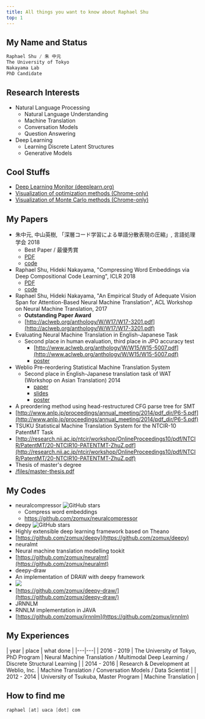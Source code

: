 ```yaml
---
title: All things you want to know about Raphael Shu
top: 1
---
```


## My Name and Status

```Go
Raphael Shu / 朱 中元
The University of Tokyo
Nakayama Lab
PhD Candidate
```

## Research Interests

* Natural Language Processing
    * Natural Language Understanding
    * Machine Translation
    * Conversation Models
    * Question Answering
* Deep Learning
    * Learning Discrete Latent Structures
    * Generative Models

## Cool Stuffs

* [Deep Learning Monitor (deeplearn.org)](https://deeplearn.org)
* [Visualization of optimization methods (Chrome-only)](static/visualize_optimization.html)
* [Visualization of Monte Carlo methods (Chrome-only)](static/markov_chain_monte_carlo.html)

## My Papers

- 朱中元, 中山英樹, 「深層コード学習による単語分散表現の圧縮」, 言語処理学会 2018
    - Best Paper / 最優秀賞
    - [PDF](http://www.anlp.jp/proceedings/annual_meeting/2018/pdf_dir/C6-1.pdf)
    - [code](https://github.com/zomux/neuralcompressor)
- Raphael Shu, Hideki Nakayama, "Compressing Word Embeddings via Deep Compositional Code Learning", ICLR 2018
    - [PDF](https://openreview.net/pdf?id=BJRZzFlRb)
    -  [code](https://github.com/zomux/neuralcompressor)
- Raphael Shu, Hideki Nakayama, "An Empirical Study of Adequate Vision Span for Attention-Based Neural Machine Translation", ACL Workshop on Neural Machine Translation, 2017
    - **Outstanding Paper Award**
    - [http://aclweb.org/anthology/W/W17/W17-3201.pdf](http://aclweb.org/anthology/W/W17/W17-3201.pdf)
- Evaluating Neural Machine Translation in English-Japanese Task
	- Second place in human evaluation, third place in JPO accuracy test
		- [http://www.aclweb.org/anthology/W/W15/W15-5007.pdf](http://www.aclweb.org/anthology/W/W15/W15-5007.pdf)
		- [poster](http://www.aclweb.org/anthology/attachments/W/W15/W15-5007.Poster.pdf)
- Weblio Pre-reordering Statistical Machine Translation System
	- Second place in English-Japanese translation task of WAT (Workshop on Asian Translation) 2014
		- [paper](/WAT2014/wat2014.paper.shu.pdf)
		- [slides](/WAT2014/wat2014.slides.shu.pdf)
		- [poster](/WAT2014/wat2014.poster.shu.pdf)
- A preordering method using head-restructured CFG parse tree for SMT
 - [http://www.anlp.jp/proceedings/annual_meeting/2014/pdf_dir/P6-5.pdf](http://www.anlp.jp/proceedings/annual_meeting/2014/pdf_dir/P6-5.pdf)
- TSUKU Statistical Machine Translation System for the NTCIR-10 PatentMT Task
 - [http://research.nii.ac.jp/ntcir/workshop/OnlineProceedings10/pdf/NTCIR/PatentMT/20-NTCIR10-PATENTMT-ZhuZ.pdf](http://research.nii.ac.jp/ntcir/workshop/OnlineProceedings10/pdf/NTCIR/PatentMT/20-NTCIR10-PATENTMT-ZhuZ.pdf)
- Thesis of master's degree
 - [/files/master-thesis.pdf](/files/master-thesis.pdf)

## My Codes

- neuralcompressor ![GitHub stars](https://img.shields.io/github/stars/zomux/neuralcompressor.svg)
    - Compress word embeddings
    - https://github.com/zomux/neuralcompressor
- deepy ![GitHub stars](https://img.shields.io/github/stars/zomux/deepy.svg)
 - Highly extensible deep learning framework based on Theano 
 - [https://github.com/zomux/deepy](https://github.com/zomux/deepy)
- neuralmt
 - Neural machine translation modelling tookit
 - [https://github.com/zomux/neuralmt](https://github.com/zomux/neuralmt)
- deepy-draw
 - An implementation of DRAW with deepy framework
 - ![](https://github.com/zomux/deepy-draw/raw/master/plots/mnist-animation.gif)
 - [https://github.com/zomux/deepy-draw/](https://github.com/zomux/deepy-draw/)
- JRNNLM
 - RNNLM implementation in JAVA
 - [https://github.com/zomux/jrnnlm](https://github.com/zomux/jrnnlm)

## My Experiences

| year | place | what done |
|---|---|
| 2016 - 2019 | The University of Tokyo, PhD Program  | Neural Machine Translation / Multimodal Deep Learning / Discrete Structural Learning |
| 2014 - 2016 | Research & Development at Weblio, Inc.  | Machine Translation / Conversation Models / Data Scientist |
| 2012 - 2014 | University of Tsukuba, Master Program  | Machine Translation |

## How to find me

```go
raphael [at] uaca [dot] com
```


